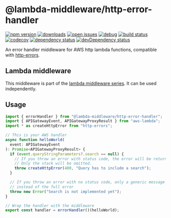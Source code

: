 # @lambda-middleware/http-error-handler

[![npm version](https://badge.fury.io/js/%40lambda-middleware%2Fhttp-error-handler.svg)](https://npmjs.org/package/@lambda-middleware/http-error-handler)
[![downloads](https://img.shields.io/npm/dw/%40lambda-middleware%2Fhttp-error-handler.svg)](https://npmjs.org/package/@lambda-middleware/http-error-handler)
[![open issues](https://img.shields.io/github/issues-raw/dbartholomae/lambda-middleware.svg)](https://github.com/dbartholomae/lambda-middleware/issues)
[![debug](https://img.shields.io/badge/debug-blue.svg)](https://github.com/visionmedia/debug#readme)
[![build status](https://github.com/dbartholomae/lambda-middleware/workflows/.github/workflows/build.yml/badge.svg?branch=main)](https://github.com/dbartholomae/lambda-middleware/actions?query=workflow%3A.github%2Fworkflows%2Fbuild.yml)
[![codecov](https://codecov.io/gh/dbartholomae/lambda-middleware/branch/main/graph/badge.svg)](https://codecov.io/gh/dbartholomae/lambda-middleware)
[![dependency status](https://david-dm.org/dbartholomae/lambda-middleware.svg?theme=shields.io)](https://david-dm.org/dbartholomae/lambda-middleware)
[![devDependency status](https://david-dm.org/dbartholomae/lambda-middleware/dev-status.svg)](https://david-dm.org/dbartholomae/lambda-middleware?type=dev)

An error handler middleware for AWS http lambda functions, compatible with [http-errors](https://www.npmjs.com/package/http-errors).

## Lambda middleware

This middleware is part of the [lambda middleware series](https://dbartholomae.github.io/lambda-middleware/). It can be used independently.

## Usage

```typescript
import { errorHandler } from "@lambda-middleware/http-error-handler";
import { APIGatewayEvent, APIGatewayProxyResult } from "aws-lambda";
import * as createHttpError from "http-errors";

// This is your AWS handler
async function helloWorld(
  event: APIGatewayEvent
): Promise<APIGatewayProxyResult> {
  if (event.queryStringParameters?.search == null) {
    // If you throw an error with status code, the error will be returned as stringified JSON
    // Only the stack will be omitted.
    throw createHttpError(400, "Query has to include a search");
  }

  // If you throw an error with no status code, only a generic message will be shown to the user
  // instead of the full error
  throw new Error("Search is not implemented yet");
}

// Wrap the handler with the middleware
export const handler = errorHandler()(helloWorld);
```

